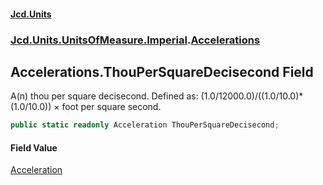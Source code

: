 #### [Jcd.Units](index.md 'index')
### [Jcd.Units.UnitsOfMeasure.Imperial](Jcd.Units.UnitsOfMeasure.Imperial.md 'Jcd.Units.UnitsOfMeasure.Imperial').[Accelerations](Accelerations.md 'Jcd.Units.UnitsOfMeasure.Imperial.Accelerations')

## Accelerations.ThouPerSquareDecisecond Field

A(n) thou per square decisecond. Defined as: (1.0/12000.0)/((1.0/10.0)*(1.0/10.0)) × foot per square second.

```csharp
public static readonly Acceleration ThouPerSquareDecisecond;
```

#### Field Value
[Acceleration](Acceleration.md 'Jcd.Units.UnitTypes.Acceleration')